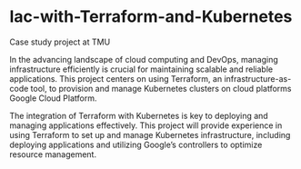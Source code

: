 # Iac-with-Terraform-and-Kubernetes
Case study project at TMU

In the advancing landscape of cloud computing and DevOps, managing infrastructure efficiently is crucial for maintaining scalable and reliable applications. This project centers on using Terraform, an infrastructure-as-code tool, to provision and manage Kubernetes clusters on cloud platforms Google Cloud Platform. 

The integration of Terraform with Kubernetes is key to deploying and managing applications effectively. This project will provide experience in using Terraform to set up and manage Kubernetes infrastructure, including deploying applications and utilizing Google’s controllers to optimize resource management.


[comment]: <ADD REFERENCES TO APPLICATION. IT IS FROM DOCKER GETTING STARTED>

[comment]: <ADD REFERENCES TO APPLICATION. IT IS FROM DOCKER GETTING STARTED>
